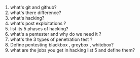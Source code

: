 1. what's git and github?
2. what's there difference?
3. what's hacking?
4. what's post exploitations ?
5. list its 5 phases of hacking?
6. what's a pentester  and why do we need it ?
7. what's the 3 types of penetration test ?
8. Define pentesting blackbox  , greybox , whitebox?
9. what are the jobs you get in hacking list 5 and define them?

